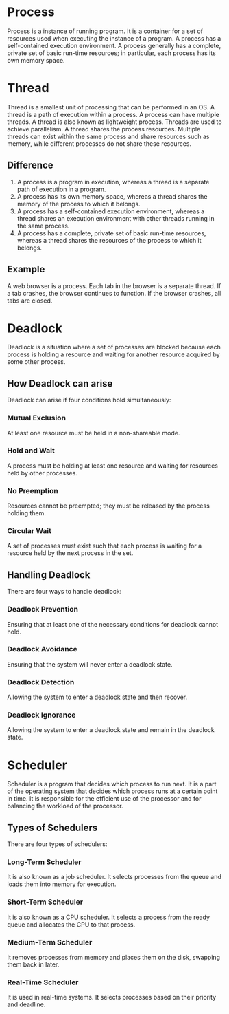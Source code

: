 # Process
Process is a instance of running program. It is a container for a set of resources used when executing the instance of a 
program. A process has a self-contained execution environment. A process generally has a complete, private set of basic 
run-time resources; in particular, each process has its own memory space.

# Thread
Thread is a smallest unit of processing that can be performed in an OS. A thread is a path of execution within a process.
A process can have multiple threads. A thread is also known as lightweight process. Threads are used to achieve 
parallelism. A thread shares the process resources. Multiple threads can exist within the same process and share
resources such as memory, while different processes do not share these resources. 

## Difference
1. A process is a program in execution, whereas a thread is a separate path of execution in a program.
2. A process has its own memory space, whereas a thread shares the memory of the process to which it belongs.
3. A process has a self-contained execution environment, whereas a thread shares an execution environment with other 
   threads running in the same process.
4. A process has a complete, private set of basic run-time resources, whereas a thread shares the resources of the
   process to which it belongs.

## Example
A web browser is a process. Each tab in the browser is a separate thread. If a tab crashes, the browser continues to
function. If the browser crashes, all tabs are closed.


# Deadlock
Deadlock is a situation where a set of processes are blocked because each process is holding a resource and waiting for
another resource acquired by some other process. 

## How Deadlock can arise
Deadlock can arise if four conditions hold simultaneously:
### Mutual Exclusion
At least one resource must be held in a non-shareable mode.
### Hold and Wait
A process must be holding at least one resource and waiting for resources held by other processes.
### No Preemption
Resources cannot be preempted; they must be released by the process holding them.
### Circular Wait
A set of processes must exist such that each process is waiting for a resource held by the next process in the set.

## Handling Deadlock
There are four ways to handle deadlock:
### Deadlock Prevention
Ensuring that at least one of the necessary conditions for deadlock cannot hold.
### Deadlock Avoidance
Ensuring that the system will never enter a deadlock state.
### Deadlock Detection
Allowing the system to enter a deadlock state and then recover.
### Deadlock Ignorance
Allowing the system to enter a deadlock state and remain in the deadlock state.


# Scheduler
Scheduler is a program that decides which process to run next. It is a part of the operating system that decides which
process runs at a certain point in time. It is responsible for the efficient use of the processor and for balancing the
workload of the processor.

## Types of Schedulers
There are four types of schedulers:
### Long-Term Scheduler
It is also known as a job scheduler. It selects processes from the queue and loads them into memory for execution.
### Short-Term Scheduler
It is also known as a CPU scheduler. It selects a process from the ready queue and allocates the CPU to that process.
### Medium-Term Scheduler
It removes processes from memory and places them on the disk, swapping them back in later.
### Real-Time Scheduler
It is used in real-time systems. It selects processes based on their priority and deadline.

